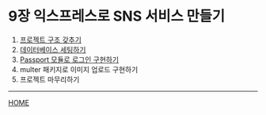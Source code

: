 # 9장 익스프레스로 SNS 서비스 만들기

1. [프로젝트 구조 갖추기](./01.md)
2. [데이터베이스 세팅하기](./02.md)
3. [Passport 모듈로 로그인 구현하기](./03.md)
4. multer 패키지로 이미지 업로드 구현하기
5. 프로젝트 마무리하기

-----
[HOME](../../README.md)
